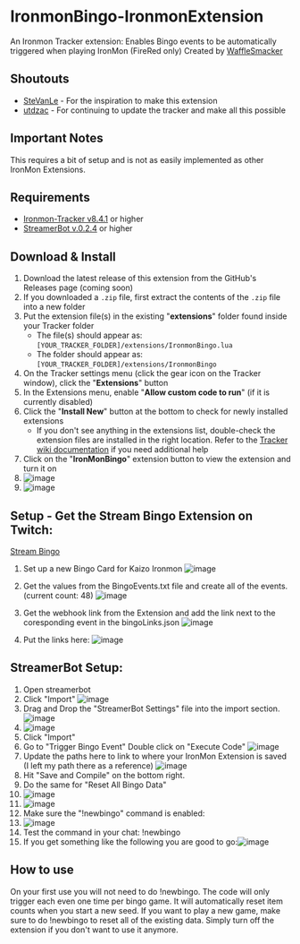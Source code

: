 # IronmonBingo-IronmonExtension
An Ironmon Tracker extension: Enables Bingo events to be automatically triggered when playing IronMon (FireRed only)
Created by [WaffleSmacker](https://www.twitch.tv/wafflesmacker)

## Shoutouts
- [SteVanLe](https://www.twitch.tv/stevanle) - For the inspiration to make this extension
- [utdzac](https://www.twitch.tv/utdzac) - For continuing to update the tracker and make all this possible

## Important Notes
This requires a bit of setup and is not as easily implemented as other IronMon Extensions.

## Requirements
- [Ironmon-Tracker v8.4.1](https://github.com/besteon/Ironmon-Tracker) or higher
- [StreamerBot v.0.2.4](https://streamer.bot/api/releases/streamer.bot/latest/download) or higher

## Download & Install
1) Download the latest release of this extension from the GitHub's Releases page (coming soon)
2) If you downloaded a `.zip` file, first extract the contents of the `.zip` file into a new folder
3) Put the extension file(s) in the existing "**extensions**" folder found inside your Tracker folder
   - The file(s) should appear as: `[YOUR_TRACKER_FOLDER]/extensions/IronmonBingo.lua`
   - The folder should appear as: `[YOUR_TRACKER_FOLDER]/extensions/IronmonBingo`
4) On the Tracker settings menu (click the gear icon on the Tracker window), click the "**Extensions**" button
5) In the Extensions menu, enable "**Allow custom code to run**" (if it is currently disabled)
6) Click the "**Install New**" button at the bottom to check for newly installed extensions
   - If you don't see anything in the extensions list, double-check the extension files are installed in the right location. Refer to the [Tracker wiki documentation](https://github.com/besteon/Ironmon-Tracker/wiki/Tracker-Add-ons#install-and-setup-1) if you need additional help
7) Click on the "**IronMonBingo**" extension button to view the extension and turn it on
8) ![image](https://github.com/user-attachments/assets/b51ae62b-04fb-4092-9b85-c3c314d7db6b)
9) ![image](https://github.com/user-attachments/assets/42d4c31f-9af2-471e-9721-ce90878ecedc)

## Setup - Get the Stream Bingo Extension on Twitch:
[Stream Bingo](https://stream-bingo.com/)

1) Set up a new Bingo Card for Kaizo Ironmon  ![image](https://github.com/user-attachments/assets/b9a3fab1-29da-4a0d-adce-9adb6ae2207d)

2) Get the values from the BingoEvents.txt file and create all of the events. (current count: 48) ![image](https://github.com/user-attachments/assets/5692d58e-40dc-424a-9323-59a0ad36a04a)
3) Get the webhook link from the Extension and add the link next to the coresponding event in the bingoLinks.json ![image](https://github.com/user-attachments/assets/9cf6d898-3e4b-40b6-a238-50b2d397010c)
4) Put the links here: ![image](https://github.com/user-attachments/assets/e3bf6a99-000d-47ad-8e77-4495c21ef5f7)

## StreamerBot Setup:
1) Open streamerbot
2) Click "Import" ![image](https://github.com/user-attachments/assets/d7661cf2-b8f2-4299-acb6-d981f091e22f)
3) Drag and Drop the "StreamerBot Settings" file into the import section. ![image](https://github.com/user-attachments/assets/349ae504-4692-4f37-88a1-4cafb2a14fa7)
4) ![image](https://github.com/user-attachments/assets/a7357ac7-6a7a-4df7-a290-b26cd7861594)
5) Click "Import"
6) Go to "Trigger Bingo Event" Double click on "Execute Code" ![image](https://github.com/user-attachments/assets/4bcd6f54-e6f7-41b0-b4dc-0d463ab67f79)
7) Update the paths here to link to where your IronMon Extension is saved (I left my path there as a reference)  ![image](https://github.com/user-attachments/assets/05e5c15b-fac2-4605-b4de-4905fb188ec1)
8) Hit "Save and Compile" on the bottom right.
9) Do the same for "Reset All Bingo Data"
10) ![image](https://github.com/user-attachments/assets/6f9290d6-7e7c-4e5e-8edd-3eac8039c024)
11) ![image](https://github.com/user-attachments/assets/8f592474-b2a7-41ad-bc2c-21ef52d8ebba)
12) Make sure the "!newbingo" command is enabled:
13) ![image](https://github.com/user-attachments/assets/d1705860-4f9d-41ee-ae64-9c18d46d2bad)
14) Test the command in your chat:  !newbingo
15) If you get something like the following you are good to go:![image](https://github.com/user-attachments/assets/0f25287c-ae6e-44a8-a759-d4fd1da30455)


## How to use
On your first use you will not need to do !newbingo.
The code will only trigger each even one time per bingo game.  It will automatically reset item counts when you start a new seed.
If you want to play a new game, make sure to do !newbingo to reset all of the existing data.
Simply turn off the extension if you don't want to use it anymore.
